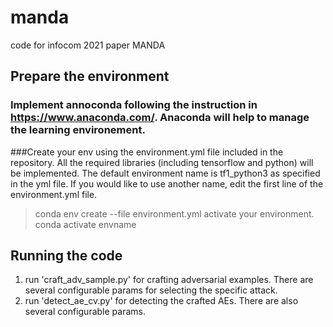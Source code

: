 # manda
code for infocom 2021 paper MANDA

## Prepare the environment 
### Implement annoconda following the instruction in https://www.anaconda.com/. Anaconda will help to manage the learning environement.
###Create your env using the environment.yml file included in the repository. All the required libraries (including tensorflow and python) will be implemented. The default environment name is tf1_python3 as specified in the yml file. If you would like to use another name, edit the first line of the environment.yml file.
> conda env create --file environment.yml
activate your environment.
> conda activate envname
 

## Running the code
1. run 'craft_adv_sample.py' for crafting adversarial examples. There are several configurable params for selecting the specific attack.
2. run 'detect_ae_cv.py' for detecting the crafted AEs. There are also several configurable params.
